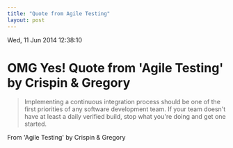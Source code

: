 ```yaml
---
title: "Quote from Agile Testing"
layout: post 
---
```


Wed, 11 Jun 2014 12:38:10 

# OMG Yes! Quote from 'Agile Testing' by Crispin & Gregory

>Implementing a continuous integration process should be one of the first
priorities of any software development team. If your team doesn't have at
least a daily verified build, stop what you're doing and get one started.

From 'Agile Testing' by Crispin & Gregory
